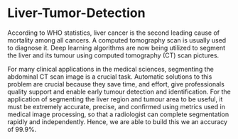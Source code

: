 # Liver-Tumor-Detection

According to WHO statistics, liver cancer is the second leading cause of mortality among all cancers. A computed tomography scan is usually used to diagnose it. Deep learning algorithms are now being utilized to segment the liver and its tumour using computed tomography (CT) scan pictures. 

For many clinical applications in the medical sciences, segmenting the abdominal CT scan image is a crucial task. Automatic solutions to this problem are crucial because they save time, and effort, give professionals quality support and enable early tumour detection and identification. For the application of segmenting the liver region and tumour area to be useful, it must be extremely accurate, precise, and confirmed using metrics used in medical image processing, so that a radiologist can complete segmentation rapidly and independently. Hence, we are able to build this we an accuracy of 99.9%.
